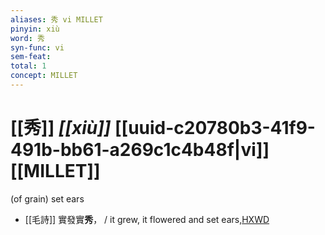 ```yaml
---
aliases: 秀 vi MILLET
pinyin: xiù
word: 秀
syn-func: vi
sem-feat: 
total: 1
concept: MILLET 
---
```

# [[秀]] *[[xiù]]*  [[uuid-c20780b3-41f9-491b-bb61-a269c1c4b48f|vi]] [[MILLET]]
(of grain) set ears
 - [[毛詩]] 實發實**秀**， / it grew, it flowered and set ears,[HXWD](https://hxwd.org/textview.html?location=KR1c0001_tls_024-7a.8)